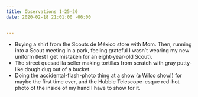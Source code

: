 ```yaml
---
title: Observations 1-25-20
date: 2020-02-18 21:01:00 -06:00


---
```


- Buying a shirt from the Scouts de México store with Mom. Then, running into a Scout meeting in a park, feeling grateful I wasn’t wearing my new uniform (lest I get mistaken for an eight-year-old Scout).
- The street quesadilla seller making tortillas from scratch with gray putty-like dough dug out of a bucket.
- Doing the accidental-flash-photo thing at a show (a Wilco show!) for maybe the first time ever, and the Hubble Telescope-esque red-hot photo of the inside of my hand I have to show for it.